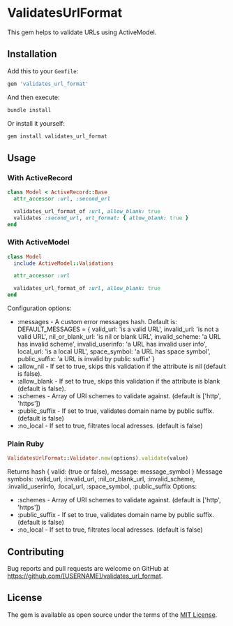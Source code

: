 # ValidatesUrlFormat

This gem helps to validate URLs using ActiveModel.

## Installation

Add this to your `Gemfile`:

```ruby
gem 'validates_url_format'
```
And then execute:

```sh
bundle install
```

Or install it yourself:

```sh
gem install validates_url_format
```

## Usage

### With ActiveRecord
```ruby
class Model < ActiveRecord::Base
  attr_accessor :url, :second_url

  validates_url_format_of :url, allow_blank: true
  validates :second_url, url_format: { allow_blank: true }
end
```

### With ActiveModel

```ruby
class Model
  include ActiveModel::Validations

  attr_accessor :url

  validates_url_format_of :url, allow_blank: true
end
```

Configuration options:
- :messages - A custom error messages hash. Default is:
    DEFAULT_MESSAGES = {
      valid_url: 'is a valid URL',
      invalid_url: 'is not a valid URL',
      nil_or_blank_url: 'is nil or blank URL',
      invalid_scheme: 'a URL has invalid scheme',
      invalid_userinfo: 'a URL has invalid user info',
      local_url: 'is a local URL',
      space_symbol: 'a URL has space symbol',
      public_suffix: 'a URL is invalid by public suffix'
    }
- :allow_nil - If set to true, skips this validation if the attribute is nil (default is false).
- :allow_blank - If set to true, skips this validation if the attribute is blank (default is false).
- :schemes - Array of URI schemes to validate against. (default is ['http', 'https'])
- :public_suffix - If set to true, validates domain name by public suffix. (default is false)
- :no_local - If set to true, filtrates local adresses. (default is false)

### Plain Ruby

```ruby
ValidatesUrlFormat::Validator.new(options).validate(value)
```
Returns hash { valid: (true or false), message:  message_symbol }
Message symbols: :valid_url, :invalid_url, :nil_or_blank_url, :invalid_scheme,
                 :invalid_userinfo, :local_url, :space_symbol, :public_suffix
Options:
- :schemes - Array of URI schemes to validate against. (default is ['http', 'https'])
- :public_suffix - If set to true, validates domain name by public suffix. (default is false)
- :no_local - If set to true, filtrates local adresses. (default is false)

## Contributing

Bug reports and pull requests are welcome on GitHub at https://github.com/[USERNAME]/validates_url_format.

## License

The gem is available as open source under the terms of the [MIT License](https://opensource.org/licenses/MIT).
